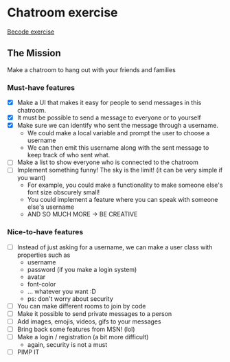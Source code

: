 # Chatroom exercise
[Becode exercise](https://github.com/becodeorg/ANT-Giertz-4.30/tree/master/3.The-Mountain/sockets)

## The Mission
Make a chatroom to hang out with your friends and families

### Must-have features

- [x] Make a UI that makes it easy for people to send messages in this chatroom.
- [x] It must be possible to send a message to everyone or to yourself
- [x] Make sure we can identify who sent the message through a username.
    - We could make a local variable and prompt the user to choose a username
    - We can then emit this username along with the sent message to keep track of who sent what.
- [ ] Make a list to show everyone who is connected to the chatroom
- [ ] Implement something funny! The sky is the limit! (it can be very simple if you want)
    - For example, you could make a functionality to make someone else's font size obscurely small!
    - You could implement a feature where you can speak with someone else's username
    - AND SO MUCH MORE -> BE CREATIVE
    
### Nice-to-have features

- [ ] Instead of just asking for a username, we can make a user class with properties such as
    - username
    - password (if you make a login system)
    - avatar
    - font-color
    - ... whatever you want :D
    - ps: don't worry about security
- [ ] You can make different rooms to join by code
- [ ] Make it possible to send private messages to a person
- [ ] Add images, emojis, videos, gifs to your messages
- [ ] Bring back some features from MSN! (lol)
- [ ] Make a login / registration (a bit more difficult)
    - again, security is not a must
- [ ] PIMP IT
